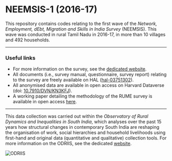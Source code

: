 # NEEMSIS-1 (2016-17)

This repository contains codes relating to the first wave of the *Network, Employment, dEbt, Migration and Skills in India Survey* (NEEMSIS). This wave was conducted in rural Tamil Nadu in 2016-17, in more than 10 villages and 492 households.

----

### Useful links

* For more information on the survey, see the [dedicated website](https://neemsis.hypotheses.org/).
* All documents (i.e., survey manual, questionnaire, survey report) relating to the survey are freely available on HAL ([hal-03751302](https://hal.science/hal-03751302)).
* All anonymised data are available in open access on Harvard Dataverse (doi: [10.7910/DVN/KN3KFJ](https://doi.org/10.7910/DVN/KN3KFJ)).
* A working paper detailing the methodology of the RUME survey is available in open access [here](https://dial.ird.fr/wp-content/uploads/2024/03/2024-02-NEEMSIS_data_context.pdf).

----

This data collection was carried out within the *Observatory of Rural Dynamics and Inequalities in South India*, which analyses over the past 15 years how structural changes in contemporary South India are reshaping the organisation of work, social hierarchies and household livelihoods using first-hand and original data (quantitative and qualitative) collection tools. For more information on the ODRIIS, see the dedicated [website](https://odriis.hypotheses.org/).

![ODRIIS](https://odriis.hypotheses.org/files/2022/10/odriis_long.png)
